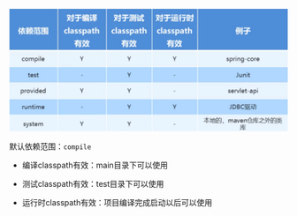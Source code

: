 ![image-20200626192851646](https://raw.githubusercontent.com/MrWater233/PictureHost/master/image-20200626192851646.png)

 默认依赖范围：`compile`

- 编译classpath有效：main目录下可以使用

- 测试classpath有效：test目录下可以使用
- 运行时classpath有效：项目编译完成启动以后可以使用